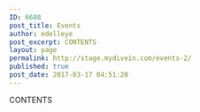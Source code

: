 ```yaml
---
ID: 6608
post_title: Events
author: edelleye
post_excerpt: CONTENTS
layout: page
permalink: http://stage.mydivein.com/events-2/
published: true
post_date: 2017-03-17 04:51:20
---
```

CONTENTS